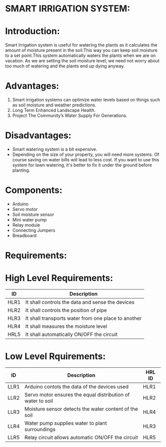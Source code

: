 # SMART IRRIGATION SYSTEM:

# Introduction:
Smart Irrigation system is useful for watering the plants as it calculates the amount of moisture present in the soil.This way you can keep soil moisture to a set point.This system automatically waters the plants when we are on vacation. As we are setting the soil moisture level, we need not worry about too much of watering and the plants end up dying anyway.
# Advantages:
  1. Smart irrigation systems can optimize water levels based on things such as soil moisture and weather predictions.
  2. Long Term Enhanced Landscape Health.
  3. Project The Community’s Water Supply For Generations.

# Disadvantages:
  * Smart watering system is a bit expensive.
  * Depending on the size of your property, you will need more systems. Of course saving on water bills will lead to less cost. If you want to use this system for lawn watering, it's better to fix it under the ground before planting.

# Components:
  * Arduino
  * Servo motor
  * Soil moisture sensor
  * Mini water pump
  * Relay module
  * Connecting Jumpers		
  * Breadboard

# Requirements:
# High Level Requirements:
ID   |        Description
---- | -----------------------------------------------------------------------
HLR1 |   It shall controls the data and sense the devices
HLR2 |   It shall controls the position of pipe
HLR3 |   It shall transports water from one place to another
HLR4 |   It shall measures the moisture level
HRL5 |   It shall automatically ON/OFF the circuit

# Low Level Rquirements:
ID   |        Description                                                    | HRL ID
---- | --------------------------------------------------------------------- | -------------
LLR1 |   Arduino contols the data of the devices used                        |  HLR1
LLR2 |   Servo motor ensures the equal distribution of water to soil         |  HLR2
LLR3 |   Moisture sensor detects the water content of the soil               |  HLR4
LLR4 |   Water pump supplies water to plant surroundings                     |  HLR3
LLR5 |   Relay circuit allows automatic ON/OFF the circuit                   |  HLR5

 

